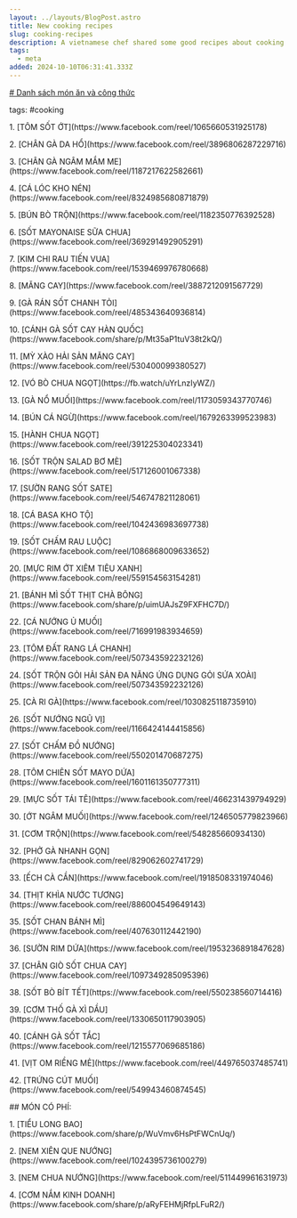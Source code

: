 ```yaml
---
layout: ../layouts/BlogPost.astro
title: New cooking recipes
slug: cooking-recipes
description: A vietnamese chef shared some good recipes about cooking
tags:
  - meta
added: 2024-10-10T06:31:41.333Z
---
```


[# Danh sách món ăn và công thức](https://www.facebook.com/share/p/aRyFEHMjRfpLFuR2/?__cft__\[0]=AZUw4C4Cf5h4IijaBTapp8_-y1MEbD2eBWNVrrME8e4YA6BUUPVCwuRla99tUiNJS3CqW0Viui0s7VY74aRPjyUyoHQv-29ERpScoSkA1i3bpFisK3PPy_iJ_NWyBYWP26eQ4XCnOScDsnY1WGkPJ7NGbRfppFEuykH0OtlN4sNmd8ZEciru_094OfnQKlgfK0aO03t7dX5PWiWuc28ywVhVXyQ5o4XGwt0E-krGFSqx8A&__tn__=R]-R)

tags: #cooking

1\. \[TÔM SỐT ỚT]\(https\://www\.facebook.com/reel/1065660531925178)

2\. \[CHÂN GÀ DA HỔ]\(https\://www\.facebook.com/reel/3896806287229716)

3\. \[CHÂN GÀ NGÂM MẮM ME]\(https\://www\.facebook.com/reel/1187217622582661)

4\. \[CÁ LÓC KHO NÉN]\(https\://www\.facebook.com/reel/8324985680871879)

5\. \[BÚN BÒ TRỘN]\(https\://www\.facebook.com/reel/1182350776392528)

6\. \[SỐT MAYONAISE SỮA CHUA]\(https\://www\.facebook.com/reel/369291492905291)

7\. \[KIM CHI RAU TIẾN VUA]\(https\://www\.facebook.com/reel/1539469976780668)

8\. \[MĂNG CAY]\(https\://www\.facebook.com/reel/3887212091567729)

9\. \[GÀ RÁN SỐT CHANH TỎI]\(https\://www\.facebook.com/reel/485343640936814)

10\. \[CÁNH GÀ SỐT CAY HÀN QUỐC]\(https\://www\.facebook.com/share/p/Mt35aP1tuV38t2kQ/)

11\. \[MỲ XÀO HẢI SẢN MĂNG CAY]\(https\://www\.facebook.com/reel/530400099380527)

12\. \[VÓ BÒ CHUA NGỌT]\(https\://fb.watch/uYrLnzIyWZ/)

13\. \[GÀ NỔ MUỐI]\(https\://www\.facebook.com/reel/1173059343770746)

14\. \[BÚN CÁ NGỪ]\(https\://www\.facebook.com/reel/1679263399523983)

15\. \[HÀNH CHUA NGỌT]\(https\://www\.facebook.com/reel/391225304023341)

16\. \[SỐT TRỘN SALAD BƠ MÈ]\(https\://www\.facebook.com/reel/517126001067338)

17\. \[SƯỜN RANG SỐT SATE]\(https\://www\.facebook.com/reel/546747821128061)

18\. \[CÁ BASA KHO TỘ]\(https\://www\.facebook.com/reel/1042436983697738)

19\. \[SỐT CHẤM RAU LUỘC]\(https\://www\.facebook.com/reel/1086868009633652)

20\. \[MỰC RIM ỚT XIÊM TIÊU XANH]\(https\://www\.facebook.com/reel/559154563154281)

21\. \[BÁNH MÌ SỐT THỊT CHÀ BÔNG]\(https\://www\.facebook.com/share/p/uimUAJsZ9FXFHC7D/)

22\. \[CÁ NƯỚNG Ủ MUỐI]\(https\://www\.facebook.com/reel/716991983934659)

23\. \[TÔM ĐẤT RANG LÁ CHANH]\(https\://www\.facebook.com/reel/507343592232126)

24\. \[SỐT TRỘN GỎI HẢI SẢN ĐA NĂNG ỨNG DỤNG GỎI SỨA XOÀI]\(https\://www\.facebook.com/reel/507343592232126)

25\. \[CÀ RI GÀ]\(https\://www\.facebook.com/reel/1030825118735910)

26\. \[SỐT NƯỚNG NGŨ VỊ]\(https\://www\.facebook.com/reel/1166424144415856)

27\. \[SỐT CHẤM ĐỒ NƯỚNG]\(https\://www\.facebook.com/reel/550201470687275)

28\. \[TÔM CHIÊN SỐT MAYO DỨA]\(https\://www\.facebook.com/reel/1601161350777311)

29\. \[MỰC SỐT TÁI TÊ]\(https\://www\.facebook.com/reel/466231439794929)

30\. \[ỚT NGÂM MUỐI]\(https\://www\.facebook.com/reel/1246505779823966)

31\. \[CƠM TRỘN]\(https\://www\.facebook.com/reel/548285660934130)

32\. \[PHỞ GÀ NHANH GỌN]\(https\://www\.facebook.com/reel/829062602741729)

33\. \[ẾCH CÀ CẦN]\(https\://www\.facebook.com/reel/1918508331974046)

34\. \[THỊT KHÌA NƯỚC TƯƠNG]\(https\://www\.facebook.com/reel/886004549649143)

35\. \[SỐT CHAN BÁNH MÌ]\(https\://www\.facebook.com/reel/407630112442190)

36\. \[SƯỜN RIM DỨA]\(https\://www\.facebook.com/reel/1953236891847628)

37\. \[CHÂN GIÒ SỐT CHUA CAY]\(https\://www\.facebook.com/reel/1097349285095396)

38\. \[SỐT BÒ BÍT TẾT]\(https\://www\.facebook.com/reel/550238560714416)

39\. \[CƠM THỐ GÀ XÌ DẦU]\(https\://www\.facebook.com/reel/1330650117903905)

40\. \[CÁNH GÀ SỐT TẮC]\(https\://www\.facebook.com/reel/1215577069685186)

41\. \[VỊT OM RIỀNG MẺ]\(https\://www\.facebook.com/reel/449765037485741)

42\. \[TRỨNG CÚT MUỐI]\(https\://www\.facebook.com/reel/549943460874545)

\## MÓN CÓ PHÍ:

1\. \[TIỂU LONG BAO]\(https\://www\.facebook.com/share/p/WuVmv6HsPtFWCnUq/)

2\. \[NEM XIÊN QUE NƯỚNG]\(https\://www\.facebook.com/reel/1024395736100279)

3\. \[NEM CHUA NƯỚNG]\(https\://www\.facebook.com/reel/511449961631973)

4\. \[CƠM NẮM KINH DOANH]\(https\://www\.facebook.com/share/p/aRyFEHMjRfpLFuR2/)
